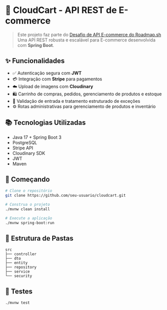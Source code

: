 # 🛒 CloudCart - API REST de E-commerce

> Este projeto faz parte do [Desafio de API E-commerce do Roadmap.sh](https://roadmap.sh/projects/ecommerce-api)
Uma API REST robusta e escalável para E-commerce desenvolvida com **Spring Boot**.

## ✨ Funcionalidades

- ✅ Autenticação segura com **JWT**
- 💳 Integração com **Stripe** para pagamentos
- ☁️ Upload de imagens com **Cloudinary**
- 🛍️ Carrinho de compras, pedidos, gerenciamento de produtos e estoque
- 🧾 Validação de entrada e tratamento estruturado de exceções
- ⚙️ Rotas administrativas para gerenciamento de produtos e inventário

## 📚 Tecnologias Utilizadas

- Java 17 + Spring Boot 3
- PostgreSQL
- Stripe API
- Cloudinary SDK
- JWT
- Maven

## 🚀 Começando

```bash
# Clone o repositório
git clone https://github.com/seu-usuario/cloudcart.git

# Construa o projeto
./mvnw clean install

# Execute a aplicação
./mvnw spring-boot:run
````

## 📂 Estrutura de Pastas

```
src
├── controller
├── dto
├── entity
├── repository
├── service
└── security
```

## 🧪 Testes

```bash
./mvnw test
```
